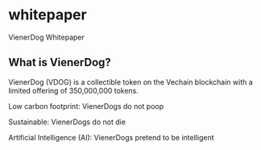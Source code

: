 # whitepaper
VienerDog Whitepaper

## What is VienerDog?
VienerDog (VDOG) is a collectible token on the Vechain blockchain with a limited offering of 350,000,000 tokens.

Low carbon footprint: VienerDogs do not poop

Sustainable: VienerDogs do not die

Artificial Intelligence (AI): VienerDogs pretend to be intelligent
